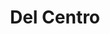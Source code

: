 ---
title: "Del Centro"
url: /ciudad-autonoma-de-buenos-aires/del-centro-pringles/
shop: pintura
---